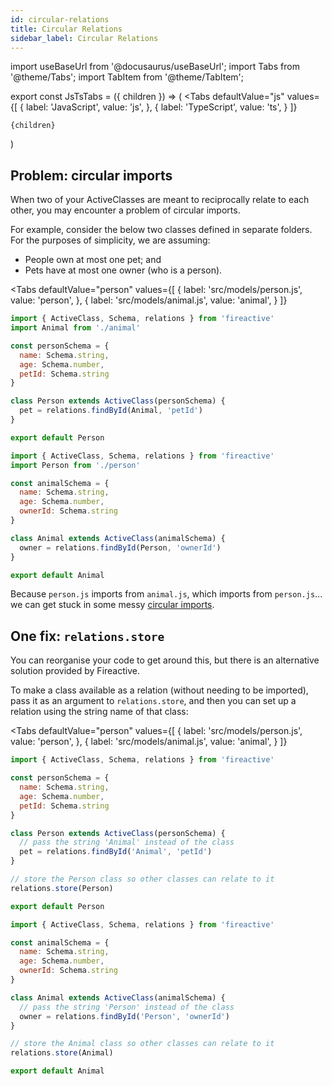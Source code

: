 ```yaml
---
id: circular-relations
title: Circular Relations
sidebar_label: Circular Relations
---
```


import useBaseUrl from '@docusaurus/useBaseUrl';
import Tabs from '@theme/Tabs';
import TabItem from '@theme/TabItem';

export const JsTsTabs = ({ children }) => (
  <Tabs
    defaultValue="js"
    values={[
      { label: 'JavaScript', value: 'js', },
      { label: 'TypeScript', value: 'ts', }
    ]}
  >
    {children}
  </Tabs>
)

## Problem: circular imports

When two of your ActiveClasses are meant to reciprocally relate to each other, you may encounter a problem of circular imports.

For example, consider the below two classes defined in separate folders. For the purposes of simplicity, we are assuming:
- People own at most one pet; and
- Pets have at most one owner (who is a person).

<Tabs
  defaultValue="person"
  values={[
    { label: 'src/models/person.js', value: 'person', },
    { label: 'src/models/animal.js', value: 'animal', }
  ]}
>
  <TabItem value="person">

  ```js
  import { ActiveClass, Schema, relations } from 'fireactive'
  import Animal from './animal'

  const personSchema = {
    name: Schema.string,
    age: Schema.number,
    petId: Schema.string
  }

  class Person extends ActiveClass(personSchema) {
    pet = relations.findById(Animal, 'petId')
  }

  export default Person
  ```

  </TabItem>
  <TabItem value="animal">

  ```js
  import { ActiveClass, Schema, relations } from 'fireactive'
  import Person from './person'

  const animalSchema = {
    name: Schema.string,
    age: Schema.number,
    ownerId: Schema.string
  }

  class Animal extends ActiveClass(animalSchema) {
    owner = relations.findById(Person, 'ownerId')
  }

  export default Animal
  ```

  </TabItem>
</Tabs>

Because `person.js` imports from `animal.js`, which imports from `person.js`... we can get stuck in some messy [circular imports](https://stackoverflow.com/questions/38841469/how-to-fix-this-es6-module-circular-dependency).

## One fix: `relations.store`
You can reorganise your code to get around this, but there is an alternative solution provided by Fireactive.

To make a class available as a relation (without needing to be imported), pass it as an argument to `relations.store`, and then you can set up a relation using the string name of that class:

<Tabs
  defaultValue="person"
  values={[
    { label: 'src/models/person.js', value: 'person', },
    { label: 'src/models/animal.js', value: 'animal', }
  ]}
>
  <TabItem value="person">

  ```js {11,15}
  import { ActiveClass, Schema, relations } from 'fireactive'

  const personSchema = {
    name: Schema.string,
    age: Schema.number,
    petId: Schema.string
  }

  class Person extends ActiveClass(personSchema) {
    // pass the string 'Animal' instead of the class
    pet = relations.findById('Animal', 'petId')
  }

  // store the Person class so other classes can relate to it
  relations.store(Person)

  export default Person
  ```

  </TabItem>
  <TabItem value="animal">

  ```js {11,15}
  import { ActiveClass, Schema, relations } from 'fireactive'

  const animalSchema = {
    name: Schema.string,
    age: Schema.number,
    ownerId: Schema.string
  }

  class Animal extends ActiveClass(animalSchema) {
    // pass the string 'Person' instead of the class
    owner = relations.findById('Person', 'ownerId')
  }

  // store the Animal class so other classes can relate to it
  relations.store(Animal)

  export default Animal
  ```

  </TabItem>
</Tabs>

